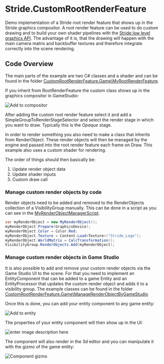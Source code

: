 # Stride.CustomRootRenderFeature
Demo implementation of a Stride root render feature that shows up in the Stride graphics compositor. A root render feature can be used to do custom drawing and to build your own shader pipelines with the [Stride low level graphics API](https://github.com/stride3d/stride/tree/master/sources/engine/Stride.Graphics). The advantage of it is, that the drawing will happen with the main camera matrix and backbuffer textures and therefore integrate correctly into the scene rendering.

## Code Overview
 The main parts of the example are  two C# classes and a shader and can be found in the folder [CustomRootRenderFeature.Game\MyRootRenderFeature](CustomRootRenderFeature/CustomRootRenderFeature/MyRootRenderFeature).

If you inherit from RootRenderFeature the custom class shows up in the graphics compositor in GameStudio:

![Add to compositor](images/01_AddToCompositor.PNG)

After adding the custom root render feature select it and add a SimpleGroupToRenderStageSelector and select the render stage in which you want to draw. Typically this is the *Opaque* stage.

In order to render something you also need to make a class that inherits from RenderObject. These render objects will then be managed by the engine and passed into the root render feature each frame on Draw. This example also uses a custom shader for rendering.

The order of things should then basically be:
 1. Update render object data
 2. Update shader inputs
 3. Custom draw call

### Manage custom render objects by code
Render objects need to be added and removed to the RenderObjects collection of a VisibilityGroup manually. This can be done in a script as you can see in the [MyRenderObjectManagerScript](CustomRootRenderFeature/CustomRootRenderFeature/ManageRenderObjectByCode/MyRenderObjectManagerScript.cs#L68).

```csharp
var myRenderObject = new MyRenderObject();
myRenderObject.Prepare(GraphicsDevice);
myRenderObject.Color = Color.Red;
myRenderObject.Texture = Content.Load<Texture>("Stride_Logo");
myRenderObject.WorldMatrix = CalcTransformation();
VisibilityGroup.RenderObjects.Add(myRenderObject);
```

### Manage custom render objects in Game Studio
It is also possible to add and remove your custom render objects via the Game Studio UI to the scene. For that you need to implement an EntityComponent that can be added to a game Entity and an EntityProcessor that updates the custom render object and adds it to a visibility group. The example classes can be found in the folder [CustomRootRenderFeature.Game\ManageRenderObjectByGameStudio](CustomRootRenderFeature/CustomRootRenderFeature/ManageRenderObjectByGameStudio)

Once this is done, you can add your entity component to any game entity:

![Add to entity](images/02_AddToEntity.PNG)

The properties of your entity component will then show up in the UI:

![enter image description here](images/03_EntityComponentUI.PNG)

The component will also render in the 3d editor and you can manipulate it with the gizmo of the game entity:

![Component gizmo](images/04_ComponentGizmo.PNG)


